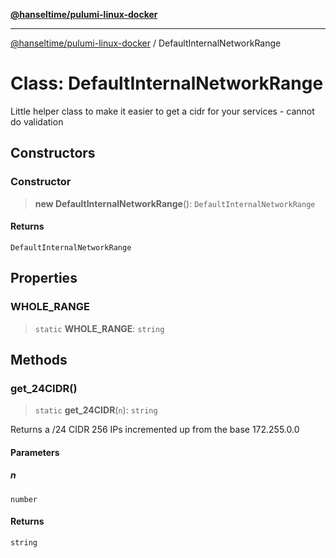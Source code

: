 [**@hanseltime/pulumi-linux-docker**](../README.md)

***

[@hanseltime/pulumi-linux-docker](../README.md) / DefaultInternalNetworkRange

# Class: DefaultInternalNetworkRange

Little helper class to make it easier to get a cidr for your services - cannot do validation

## Constructors

### Constructor

> **new DefaultInternalNetworkRange**(): `DefaultInternalNetworkRange`

#### Returns

`DefaultInternalNetworkRange`

## Properties

### WHOLE\_RANGE

> `static` **WHOLE\_RANGE**: `string`

## Methods

### get\_24CIDR()

> `static` **get\_24CIDR**(`n`): `string`

Returns a /24 CIDR 256 IPs incremented up from the base 172.255.0.0

#### Parameters

##### n

`number`

#### Returns

`string`

